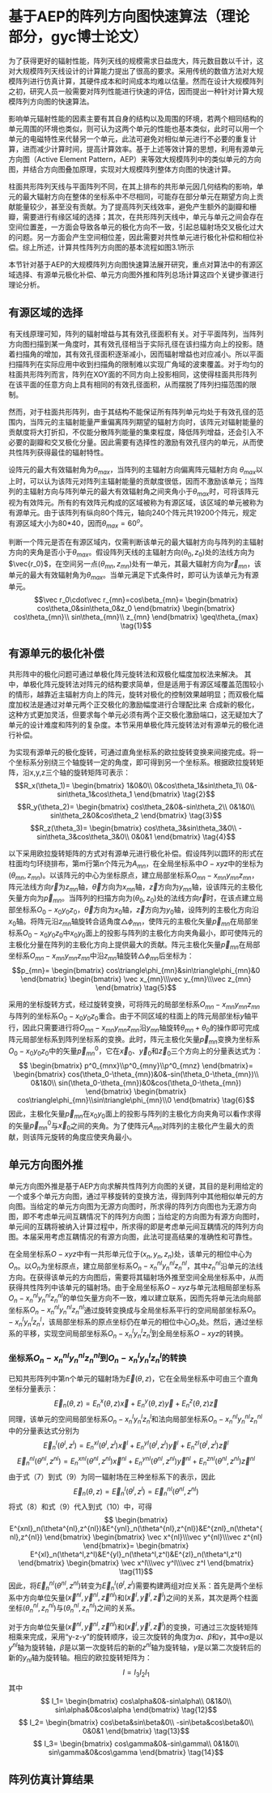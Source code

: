 # 基于AEP的阵列方向图快速算法（理论部分，gyc博士论文）
为了获得更好的辐射性能，阵列天线的规模需求日益庞大，阵元数目数以千计，这对大规模阵列天线设计的计算能力提出了很高的要求。采用传统的数值方法对大规模阵列进行仿真计算，其硬件成本和时间成本均难以估量。然而在设计大规模阵列之初，研究人员一般需要对阵列性能进行快速的评估，因而提出一种针对计算大规模阵列方向图的快速算法。

影响单元辐射性能的因素主要有其自身的结构以及周围的环境，若两个相同结构的单元周围的环境也类似，则可认为这两个单元的性能也基本类似，此时可以用一个单元的电磁特性来代替另一个单元，此法可避免对相似单元进行不必要的重复计算，进而减少计算时间，提高计算效率。基于上述等效计算的思想，利用有源单元方向图（Active Element Pattern，AEP）来等效大规模阵列中的类似单元的方向图，并结合方向图叠加原理，实现对大规模阵列整体方向图的快速计算。

柱面共形阵列天线与平面阵列不同，在其上排布的共形单元因几何结构的影响，单元的最大辐射方向在整体的坐标系中不尽相同，可能存在部分单元在期望方向上贡献能量较少，甚至没有贡献。为了提高阵列天线效率，避免产生额外的副瓣和栅瓣，需要进行有缘区域的选择；其次，在共形阵列天线中，单元与单元之间会存在空间位置差，一方面会导致各单元的极化方向不一致，引起总辐射场交叉极化过大的问题。另一方面会产生空间相位差，因此需要对共性单元进行极化补偿和相位补偿。综上所述，计算共性阵列方向图的基本流程如图3.1所示

本节针对基于AEP的大规模阵列方向图快速算法展开研究，重点对算法中的有源区域选择、有源单元极化补偿、单元方向图外推和阵列总场计算这四个关键步骤进行理论分析。
## 有源区域的选择
有天线原理可知，阵列的辐射增益与其有效孔径面积有关。对于平面阵列，当阵列方向图扫描到某一角度时，其有效孔径相当于实际孔径在该扫描方向上的投影。随着扫描角的增加，其有效孔径面积逐渐减小，因而辐射增益也对应减小。所以平面扫描阵列在实际应用中收到扫描角的限制难以实现广角域的波束覆盖。对于均匀的柱面共形阵列而言，阵列在XOY面的不同方向上投影相同，这使得柱面共形阵列在该平面的任意方向上具有相同的有效孔径面积，从而摆脱了阵列扫描范围的限制。

然而，对于柱面共形阵列，由于其结构不能保证所有阵列单元均处于有效孔径的范围内，当阵元的主辐射能量严重偏离阵列期望的辐射方向时，该阵元对辐射能量的贡献度将大打折扣，不仅能分散阵列能量的集束程度，降低阵列增益，还会引入不必要的副瓣和交叉极化分量。因此需要有选择性的激励有效孔径内的单元，从而使共性阵列获得最佳的辐射特性。

设阵元的最大有效辐射角为$\theta_{max}$，当阵列的主辐射方向偏离阵元辐射方向 $\theta_{max}$以上时，可以认为该阵元对阵列主辐射能量的贡献度很低，因而不激励该单元；当阵列的主辐射方向与阵列单元的最大有效辐射角之间夹角小于$\theta_{max}$时，可将该阵元视为有效阵元。所有的有效阵元构成的区域被称为有源区域，该区域的单元被称为有源单元。由于该阵列有纵向80个阵元，轴向240个阵元共19200个阵元，规定有源区域大小为80*40，因而$\theta_{max}=60^o$。

判断一个阵元是否在有源区域内，仅需判断该单元的最大辐射方向与阵列的主辐射方向的夹角是否小于$\theta_{max}$。假设阵列天线的主辐射方向$(\theta_0,z_0)$处的法线方向为$\vec{r_0}$，在空间另一点$(\theta_{mn},z_{mn})$处有一单元，其最大辐射方向为$\vec r_{mn}$，该单元的最大有效辐射角为$\theta_{max}$。当单元满足下式条件时，即可认为该单元为有源单元。
$$\vec r_0\cdot\vec r_{mn}=cos\beta_{mn}=
\begin{bmatrix}
cos\theta_0&sin\theta_0&z_0
\end{bmatrix}
\begin{bmatrix}
cos\theta_{mn}\\
sin\theta_{mn}\\
z_{mn}
\end{bmatrix}
\geq\theta_{max}
\tag{1}$$
## 有源单元的极化补偿
共形阵中的极化问题可通过单极化阵元旋转法和双极化幅度加权法来解决。
其中，单极化阵元旋转法对阵元的结构要求简单，但是适用于有源区域覆盖范围较小的情形，越靠近主辐射方向上的阵元，旋转对极化的控制效果越明显；而双极化幅度加权法是通过对单元两个正交极化的激励幅度进行合理配比来 合成新的极化，这种方式更加灵活，但要求每个单元必须有两个正交极化激励端口，这无疑加大了单元的设计难度和阵列的复杂度。本节采用单极化阵元旋转法对有源单元的极化进行补偿。

为实现有源单元的极化旋转，可通过直角坐标系的欧拉旋转变换来间接完成。将一个坐标系分别绕三个轴旋转一定的角度，即可得到另一个坐标系。根据欧拉旋转矩阵，沿x,y,z三个轴的旋转矩阵可表示：
$$R_x(\theta_1)=
\begin{bmatrix}
1&0&0\\
0&cos\theta_1&sin\theta_1\\
0&-sin\theta_1&cos\theta_1
\end{bmatrix}
\tag{2}$$
$$R_y(\theta_2)=
\begin{bmatrix}
cos\theta_2&0&-sin\theta_2\\
0&1&0\\
sin\theta_2&0&cos\theta_2
\end{bmatrix}
\tag{3}$$
$$R_z(\theta_3)=
\begin{bmatrix}
cos\theta_3&sin\theta_3&0\\
-sin\theta_3&cos\theta_3&0\\
0&0&1
\end{bmatrix}
\tag{4}$$

以下采用欧拉旋转矩阵的方式对有源单元进行极化补偿。假设阵列以圆环的形式在柱面均匀环绕排布，第m行第n个阵元为$A_{mn}$，在全局坐标系中$O-xyz$中的坐标为$(\theta_{mn},z_{mn})$。以该阵元的中心为坐标原点，建立局部坐标系$O_{mn}-x_{mn}y_{mn}z_{mn}$，阵元法线方向$\vec r$为$z_{mn}$轴，$\vec\theta$方向为$x_{mn}$轴，$\vec z$方向为$y_{mn}$轴，设该阵元的主极化矢量方向为$\vec p_{mn}$。当阵列的扫描方向为$(\theta_0,z_0)$处的法线方向$\vec r$时，在该点建立局部坐标系$O_0-x_0y_0z_0$，$\vec\theta$方向为$x_{0}$轴，$\vec z$方向为$y_{0}$轴，设阵列的主极化方向沿$x_0$轴。将阵元沿$z_{mn}$轴旋转合适角度$\triangle\phi_{mn}$，使阵元的主极化矢量$\vec p_{mn}$在局部坐标系$O_0-x_0y_0z_0$中$x_0y_0$面上的投影与阵列的主极化方向夹角最小，即可使阵元的主极化分量在阵列的主极化方向上提供最大的贡献。阵元主极化矢量$\vec p_{mn}$在局部坐标系$O_{mn}-x_{mn}y_{mn}z_{mn}$中沿$z_{mn}$轴旋转$\triangle\phi_{mn}$后坐标为：
$$p_{mn}=
\begin{bmatrix}
cos\triangle\phi_{mn}&sin\triangle\phi_{mn}&0
\end{bmatrix}
\begin{bmatrix}
\vec x_{mn}\\\vec y_{mn}\\\vec z_{mn}
\end{bmatrix}
\tag{5}$$

采用的坐标旋转方式，经过旋转变换，可将阵元的局部坐标系$O_{mn}-x_{mn}y_{mn}z_{mn}$与阵列的坐标系$O_0-x_0y_0z_0$重合。由于不同区域的柱面上的阵元局部坐标$y$轴平行，因此只需要进行将$O_{mn}-x_{mn}y_{mn}z_{mn}$沿$y_{mn}$轴旋转$\theta_{mn}+\theta_0$的操作即可完成阵元局部坐标系到阵列坐标系的变换。此时，阵元主极化矢量$\vec p_{mn}$变换为坐标系$O_0-x_0y_0z_0$中的矢量$\vec p^0_{mn}$，它在$\vec x_0$、$\vec y_0$和$\vec z_0$三个方向上的分量表达式为：
$$
\begin{bmatrix}
p^0_{mnx}\\p^0_{mny}\\p^0_{mnz}
\end{bmatrix}=
\begin{bmatrix}
cos(\theta_0-\theta_{mn})&0&-sin(\theta_0-\theta_{mn})\\
0&1&0\\
sin(\theta_0-\theta_{mn})&0&cos(\theta_0-\theta_{mn})
\end{bmatrix}
\begin{bmatrix}
cos\triangle\phi_{mn}\\sin\triangle\phi_{mn}\\0
\end{bmatrix}
\tag{6}$$
因此，主极化矢量$\vec p_{mn}$在$x_0y_0$面上的投影与阵列的主极化方向夹角可以看作求得的矢量$\vec p^0_{mn}$与$\vec x_0$之间的夹角。为了使阵元$A_{mn}$对阵列的主极化产生最大的贡献，则该阵元旋转的角度应使夹角最小。
## 单元方向图外推
单元方向图外推是基于AEP方向求解共性阵列方向图的关键，其目的是利用给定的一个或多个单元方向图，通过平移旋转的变换方法，得到阵列中其他相似单元的方向图。当给定的单元方向图为无源方向图时，所求得的阵列方向图也为无源方向图，即不考虑单元间互耦情况下的阵列方向图；当给定的方向图为有源方向图时，单元间的互耦将被纳入计算过程中，所求得的即是考虑单元间互耦情况的阵列方向图。本届采用考虑互耦情况的有源方向图，此法可提高结果的准确性和可靠性。

在全局坐标系$O-xyz$中有一共形单元位于($x_n,y_n,z_n$)处，该单元的相位中心为$O_n$。以$O_n$为坐标原点，建立局部坐标系$O_n-x^{nl}_ny^{nl}_nz^{nl}_n$，其中$z^{nl}_n$沿单元的法线方向。在获得该单元的方向图后，需要将其辐射场外推至空间全局坐标系中，从而获得共性阵列中该单元的辐射场。由于全局坐标系$O-xyz$与单元法相局部坐标系$O_n-x^{nl}_ny^{nl}_nz^{nl}_n$的单位矢量方向不一致，难以建立联系，因而先将单元法向局部坐标系$O_n-x^{nl}_ny^{nl}_nz^{nl}_n$通过旋转变换成与全局坐标系平行的空间局部坐标系$O_n-x^{l}_ny^{l}_nz^{l}_n$，该局部坐标系的原点坐标仍在单元的相位中心$O_n$处。然后，通过坐标系的平移，实现空间局部坐标系$O_n-x^{l}_ny^{l}_nz^{l}_n$到全局坐标系$O-xyz$的转换。
### 坐标系$O_n-x^{nl}_ny^{nl}_nz^{nl}_n$到$O_n-x^{l}_ny^{l}_nz^{l}_n$的转换
已知共形阵列中第n个单元的辐射场为$\vec E(\theta,z)$，它在全局坐标系中可由三个直角坐标分量表示：
$$\vec E_n(\theta,z)=E^x_n(\theta,z)\vec x+E^y_n(\theta,z)\vec y+E^z_n(\theta,z)\vec z\tag{7}$$
同理，该单元的空间局部坐标系$O_n-x^l_ny^l_nz^l_n$和法向局部坐标系$O_n-x^{nl}_ny^{nl}_nz^{nl}_n$中的分量表达式分别为
$$\vec E_n^l(\theta^l,z^l)=E^{xl}_n(\theta^l,z^l)\vec x^l+E^{yl}_n(\theta^l,z^l)\vec y^l+E^{zl}_n(\theta^l,z^l)\vec z^l\tag{8}$$
$$\vec E^{nl}_n(\theta^{nl},z^{nl})=E^{xnl}_n(\theta^{nl},z^{nl})\vec x^{nl}+E^{ynl}_n(\theta^{nl},z^{nl})\vec y^{nl}+E^{znl}_n(\theta^{nl},z^{nl})\vec z^{nl}\tag{9}$$
由于式（7）到式（9）为同一辐射场在三种坐标系下的表示，因此
$$\vec E_n(\theta,z)=\vec E_n^l(\theta^l,z^l)=\vec E^{nl}_n(\theta^{nl},z^{nl})\tag{10}$$
将式（8）和式（9）代入到式（10）中，可得
$$
\begin{bmatrix}
E^{xnl}_n(\theta^{nl},z^{nl})&E^{ynl}_n(\theta^{nl},z^{nl})&E^{znl}_n(\theta^{nl},z^{nl})
\end{bmatrix}
\begin{bmatrix}
\vec x^{nl}\\\vec y^{nl}\\\vec z^{nl}
\end{bmatrix}=
\begin{bmatrix}
E^{xl}_n(\theta^l,z^l)&E^{yl}_n(\theta^l,z^l)&E^{zl}_n(\theta^l,z^l)
\end{bmatrix}
\begin{bmatrix}
\vec x^l\\\vec y^l\\\vec z^l
\end{bmatrix}
\tag{11}$$
因此，将$\vec E^{nl}_n(\theta^{nl},z^{nl})$转变为$\vec E_n^l(\theta^l,z^l)$需要构建两组对应关系：首先是两个坐标系中方向单位矢量$(\vec x^{nl},\vec y^{nl},\vec z^{nl})$和$(\vec x^{l},\vec y^{l},\vec z^{l})$之间的关系，其次是两个柱面坐标$(\theta^{nl}_n,z^{nl}_n)$与$(\theta^{nl}_n,z^{nl}_n)$之间的关系。

对于方向单位矢量$(\vec x^{nl},\vec y^{nl},\vec z^{nl})$和$(\vec x^{l},\vec y^{l},\vec z^{l})$的变换，可通过三次旋转矩阵相乘来完成，采用“y-z-y”的旋转顺序，设三次旋转的角度为$\alpha$、$\beta$和$\gamma$，其中$\alpha$是以$y^{nl}$轴为旋转轴，$\beta$是以第一次旋转后的新的$z^{nl}$轴为旋转轴，$\gamma$是以第二次旋转后的新的$y_{nl}$轴为旋转轴。相应的欧拉旋转矩阵为：
$$I=I_3I_2I_1\tag{12}$$
其中
$$
I_1=
\begin{bmatrix}
cos\alpha&0&-sin\alpha\\
0&1&0\\
sin\alpha&0&cos\alpha
\end{bmatrix}
\tag{12}$$
$$
I_2=
\begin{bmatrix}
cos\beta&sin\beta&0\\
-sin\beta&cos\beta&0\\
0&0&1
\end{bmatrix}
\tag{13}$$
$$
I_3=
\begin{bmatrix}
cos\gamma&0&-sin\gamma\\
0&1&0\\
sin\gamma&0&cos\gamma
\end{bmatrix}
\tag{14}$$
## 阵列仿真计算结果